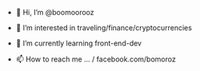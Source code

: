 - 👋 Hi, I’m @boomoorooz
- 👀 I’m interested in traveling/finance/cryptocurrencies
- 🌱 I’m currently learning front-end-dev

- 📫 How to reach me ... / facebook.com/bomoroz

<!---
boomoorooz/boomoorooz is a ✨ special ✨ repository because its `README.md` (this file) appears on your GitHub profile.
You can click the Preview link to take a look at your changes.
--->
